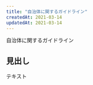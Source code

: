 ```yaml
---
title: "自治体に関するガイドライン"
createdAt: 2021-03-14
updatedAt: 2021-03-14
---
```


自治体に関するガイドライン

<!-- more -->

## 見出し

テキスト
